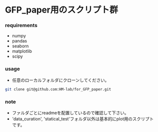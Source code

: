 # GFP_paper用のスクリプト群

### requirements
* numpy
* pandas
* seaborn
* matplotlib
* scipy

### usage

* 任意のローカルフォルダにクローンしてください。

```bash
git clone git@github.com:HM-lab/for_GFP_paper.git
```

### note

* ファルダごとにreadmeを配置しているので確認して下さい。
* 'data_curation', 'statical_test'フォルダ以外は基本的にplot用のスクリプトです。